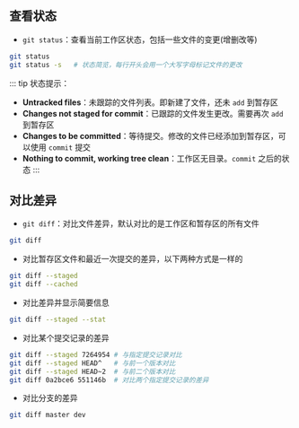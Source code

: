 ## 查看状态

+ `git status`：查看当前工作区状态，包括一些文件的变更(增删改等)
```sh
git status
git status -s   # 状态简览，每行开头会用一个大写字母标记文件的更改
```

::: tip 状态提示：
+ **Untracked files**：未跟踪的文件列表。即新建了文件，还未 `add` 到暂存区
+ **Changes not staged for commit**：已跟踪的文件发生更改。需要再次 `add` 到暂存区
+ **Changes to be committed**：等待提交。修改的文件已经添加到暂存区，可以使用 `commit` 提交
+ **Nothing to commit, working tree clean**：工作区无目录。`commit` 之后的状态
:::



## 对比差异

+ `git diff`：对比文件差异，默认对比的是工作区和暂存区的所有文件
```sh
git diff
```

+ 对比暂存区文件和最近一次提交的差异，以下两种方式是一样的
```sh
git diff --staged
git diff --cached
```

+ 对比差异并显示简要信息
```sh
git diff --staged --stat
```

+ 对比某个提交记录的差异
```sh
git diff --staged 7264954 # 与指定提交记录对比
git diff --staged HEAD^   # 与前一个版本对比
git diff --staged HEAD~2  # 与前二个版本对比
git diff 0a2bce6 551146b  # 对比两个指定提交记录的差异
```

+ 对比分支的差异
```sh
git diff master dev
```

